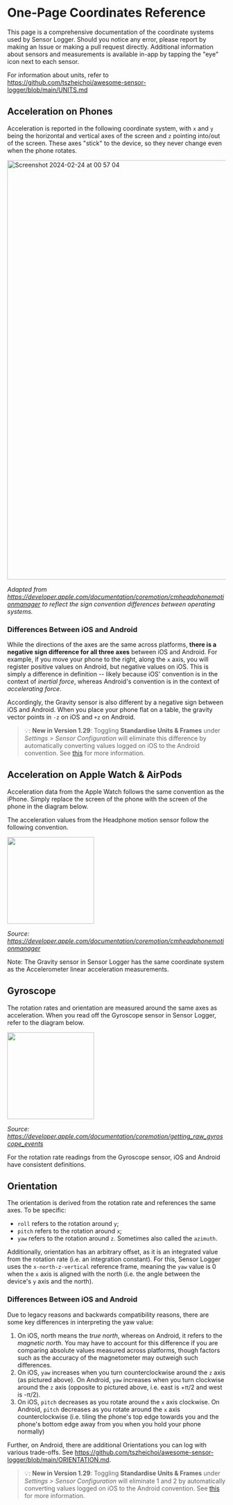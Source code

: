 # One-Page Coordinates Reference

This page is a comprehensive documentation of the coordinate systems used by Sensor Logger. Should you notice any error, please report by making an Issue or making a pull request directly. Additional information about sensors and measurements is available in-app by tapping the "eye" icon next to each sensor.

For information about units, refer to https://github.com/tszheichoi/awesome-sensor-logger/blob/main/UNITS.md

## Acceleration on Phones

Acceleration is reported in the following coordinate system, with `x` and `y` being the horizontal and vertical axes of the screen and `z` pointing into/out of the screen. These axes "stick" to the device, so they never change even when the phone rotates.

<img width="966" alt="Screenshot 2024-02-24 at 00 57 04" src="https://github.com/tszheichoi/awesome-sensor-logger/assets/30114997/ec93559b-5443-48a1-85e0-7c05fde6b723">

_Adapted from https://developer.apple.com/documentation/coremotion/cmheadphonemotionmanager to reflect the sign convention differences between operating systems._ 

### Differences Between iOS and Android
While the directions of the axes are the same across platforms, **there is a negative sign difference for all three axes** between iOS and Android. For example, if you move your phone to the right, along the `x` axis, you will register positive values on Android, but negative values on iOS. This is simply a difference in definition -- likely because iOS' convention is in the context of _inertial force_, whereas Android's convention is in the context of _accelerating force_. 

Accordingly, the Gravity sensor is also different by a negative sign between iOS and Android. When you place your phone flat on a table, the gravity vector points in `-z` on iOS and `+z` on Android. 

> 💡: **New in Version 1.29**: Toggling **Standardise Units & Frames** under _Settings > Sensor Configuration_ will eliminate this difference by automatically converting values logged on iOS to the Android convention. See [this](https://github.com/tszheichoi/awesome-sensor-logger/blob/main/CROSSPLATFORM.md) for more information. 

## Acceleration on Apple Watch & AirPods
Acceleration data from the Apple Watch follows the same convention as the iPhone. Simply replace the screen of the phone with the screen of the phone in the diagram below. 
 
The acceleration values from the Headphone motion sensor follow the following convention. 

<img src="https://github.com/tszheichoi/awesome-sensor-logger/assets/30114997/bf2600df-d624-4cb3-acd2-44ef633628f5" width="200"/>

_Source: https://developer.apple.com/documentation/coremotion/cmheadphonemotionmanager_

Note: The Gravity sensor in Sensor Logger has the same coordinate system as the Accelerometer linear acceleration measurements. 

## Gyroscope

The rotation rates and orientation are measured around the same axes as acceleration. When you read off the Gyroscope sensor in Sensor Logger, refer to the diagram below.

<img src="https://github.com/tszheichoi/awesome-sensor-logger/assets/30114997/ac11f346-2c49-40f1-a5e0-4c711ab978f3" width="200"/>

_Source: https://developer.apple.com/documentation/coremotion/getting_raw_gyroscope_events_

For the rotation rate readings from the Gyroscope sensor, iOS and Android have consistent definitions. 

## Orientation
The orientation is derived from the rotation rate and references the same axes. To be specific:
- `roll` refers to the rotation around `y`;
- `pitch` refers to the rotation around `x`;
- `yaw` refers to the rotation around `z`. Sometimes also called the `azimuth`. 

Additionally, orientation has an arbitrary offset, as it is an integrated value from the rotation rate (i.e. an integration constant). For this, Sensor Logger uses the `x-north-z-vertical` reference frame, meaning the `yaw` value is 0 when the `x` axis is aligned with the north (i.e. the angle between the device's `y` axis and the north). 

### Differences Between iOS and Android
Due to legacy reasons and backwards compatibility reasons, there are some key differences in interpreting the yaw value:

1. On iOS, north means the _true north_, whereas on Android, it refers to the _magnetic north_. You may have to account for this difference if you are comparing absolute values measured across platforms, though factors such as the accuracy of the magnetometer may outweigh such differences. 
2. On iOS, `yaw` increases when you turn counterclockwise around the `z` axis (as pictured above). On Android, `yaw` increases when you turn clockwise around the `z` axis (opposite to pictured above, i.e. east is +π/2 and west is -π/2).
3. On iOS, `pitch` decreases as you rotate around the `x` axis clockwise. On Android, `pitch` decreases as you rotate around the `x` axis counterclockwise (i.e. tiling the phone's top edge towards you and the phone's bottom edge away from you when you hold your phone normally)

Further, on Android, there are additional Orientations you can log with various trade-offs. See https://github.com/tszheichoi/awesome-sensor-logger/blob/main/ORIENTATION.md. 

> 💡: **New in Version 1.29**: Toggling **Standardise Units & Frames** under _Settings > Sensor Configuration_ will eliminate 1 and 2 by automatically converting values logged on iOS to the Android convention. See [this](https://github.com/tszheichoi/awesome-sensor-logger/blob/main/CROSSPLATFORM.md) for more information. 
